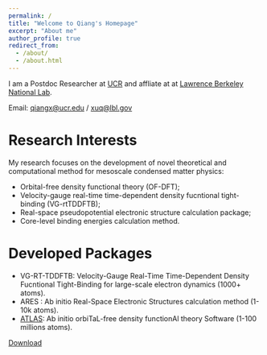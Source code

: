 ```yaml
---
permalink: /
title: "Welcome to Qiang's Homepage"
excerpt: "About me"
author_profile: true
redirect_from: 
  - /about/
  - /about.html
---
```


I am a Postdoc Researcher at [UCR](https://www.ucr.edu/) and affliate at at [Lawrence Berkeley National Lab](https://www.lbl.gov).

Email: <qiangx@ucr.edu> / <xuq@lbl.gov>

Research Interests
======

My research focuses on the development of novel theoretical and computational method for mesoscale condensed matter physics:

* Orbital-free density functional theory (OF-DFT);
* Velocity-gauge real-time time-dependent density fucntional tight-binding (VG-rtTDDFTB);
* Real-space pseudopotential electronic structure calculation package;
* Core-level binding energies calculation method.

Developed Packages
======

* VG-RT-TDDFTB: Velocity-Gauge Real-Time Time-Dependent Density Fucntional Tight-Binding for large-scale electron dynamics (1000+ atoms).
* ARES : Ab initio Real-Space Electronic Structures calculation method (1-10k atoms).
* [ATLAS](https://www.atlas-ch.cn): Ab initio orbiTaL-free density functionAl theory Software (1-100 millions atoms).

[Download](https://xqjlu.github.io/publications/)

